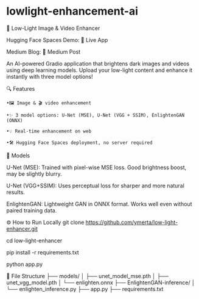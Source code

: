 # lowlight-enhancement-ai
🌙 Low-Light Image & Video Enhancer

Hugging Face Spaces Demo: 🔗 Live App

Medium Blog: 📝 Medium Post

An AI-powered Gradio application that brightens dark images and videos using deep learning models. Upload your low-light content and enhance it instantly with three model options!

🔍 Features

	•🖼️ Image & 🎬 video enhancement
 
	•✨ 3 model options: U-Net (MSE), U-Net (VGG + SSIM), EnlightenGAN (ONNX)
 
	•💡 Real-time enhancement on web
 
	•🛠️ Hugging Face Spaces deployment, no server required
 

🧠 Models

 U-Net (MSE): Trained with pixel-wise MSE loss. Good brightness boost, may be slightly blurry.
 
 U-Net (VGG+SSIM): Uses perceptual loss for sharper and more natural results.
 
 EnlightenGAN: Lightweight GAN in ONNX format. Works well even without paired training data.
 

⚙️ How to Run Locally
git clone https://github.com/ymerta/low-light-enhancer.git

cd low-light-enhancer

pip install -r requirements.txt

python app.py


📁 File Structure
├── models/
│   ├── unet_model_mse.pth
│   ├── unet_vgg_model.pth
│   └── enlighten.onnx
├── EnlightenGAN-inference/
│   └── enlighten_inference.py
├── app.py
├── requirements.txt
